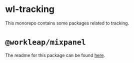 # wl-tracking

This monorepo contains some packages related to tracking.

# `@workleap/mixpanel`

The readme for this package can be found [here](./packages/mixpaenl/README.md).
